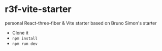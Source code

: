 # r3f-vite-starter
personal React-three-fiber &amp; Vite starter based on Bruno Simon's starter

- Clone it
- `npm install`
- `npm run dev`
